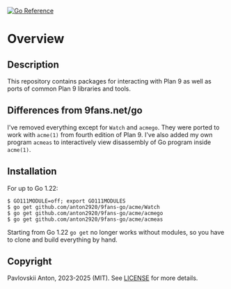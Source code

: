 [![Go Reference](https://pkg.go.dev/badge/9fans.net/go.svg)](https://pkg.go.dev/github.com/9fans/go)

# Overview

## Description

This repository contains packages for interacting with Plan 9 as well as ports of common Plan 9 libraries and tools.

## Differences from 9fans.net/go

I've removed everything except for `Watch` and `acmego`. They were ported to work with `acme(1)` from fourth edition of Plan 9. I've also added my own program `acmeas` to interactively view disassembly of Go program inside `acme(1)`.

## Installation

For up to Go 1.22:

```
$ GO111MODULE=off; export GO111MODULES
$ go get github.com/anton2920/9fans-go/acme/Watch
$ go get github.com/anton2920/9fans-go/acme/acmego
$ go get github.com/anton2920/9fans-go/acme/acmeas
```

Starting from Go 1.22 `go get` no longer works without modules, so you have to clone and build everything by hand.

## Copyright

Pavlovskii Anton, 2023-2025 (MIT). See [LICENSE](LICENSE) for more details.
